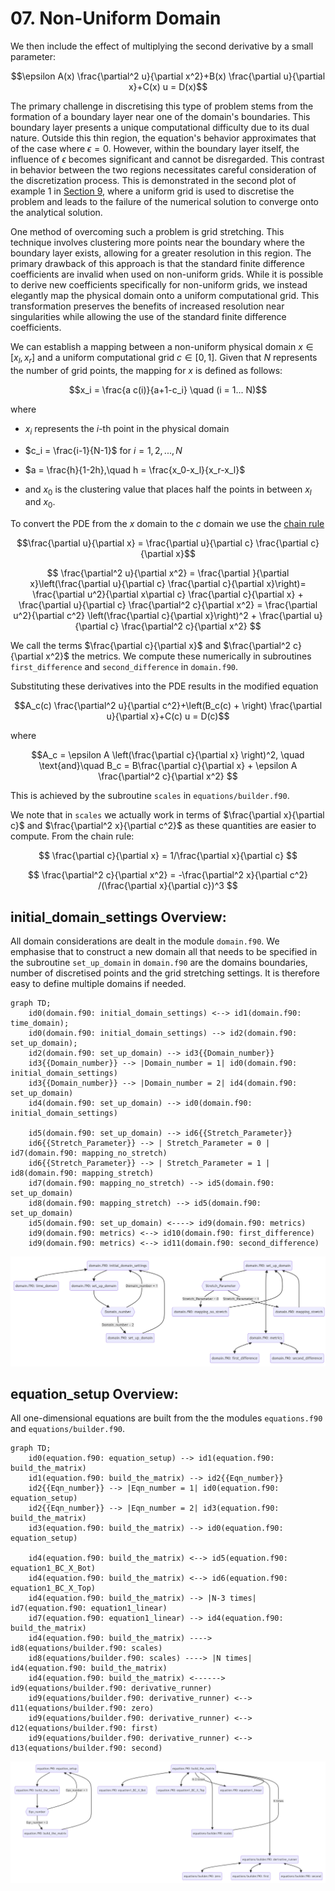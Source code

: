 # 07. Non-Uniform Domain
  We then include the effect of multiplying the second derivative by a small parameter:

  $$\epsilon A(x) \frac{\partial^2 u}{\partial x^2}+B(x) \frac{\partial u}{\partial x}+C(x) u  = D(x)$$

The primary challenge in discretising this type of problem stems from the formation of a boundary layer near one of the domain's boundaries. This boundary layer presents a unique computational difficulty due to its dual nature. Outside this thin region, the equation's behavior approximates that of the case where $\epsilon = 0$. However, within the boundary layer itself, the influence of $\epsilon$ becomes significant and cannot be disregarded. This contrast in behavior between the two regions necessitates careful consideration of the discretization process. This is demonstrated in the second plot of example 1 in [Section 9](09.example_equations.md), where a uniform grid is used to discretise the problem and leads to the failure of the numerical solution to converge onto the analytical solution.

One method of overcoming such a problem is grid stretching. This technique involves clustering more points near the boundary where the boundary layer exists, allowing for a greater resolution in this region. The primary drawback of this approach is that the standard finite difference coefficients are invalid when used on non-uniform grids. While it is possible to derive new coefficients specifically for non-uniform grids, we instead elegantly map the physical domain onto a uniform computational grid. This transformation preserves the benefits of increased resolution near singularities while allowing the use of the standard finite difference coefficients.

We can establish a mapping between a non-uniform physical domain $x \in [x_l, x_r]$ and a uniform computational grid $c \in [0, 1]$. Given that $N$ represents the number of grid points, the mapping for $x$ is defined as follows: 

$$x_i = \frac{a  c(i)}{a+1-c_i} \quad (i = 1... N)$$

where 
  
  * $x_i$ represents the $i$-th point in the physical domain
  
  * $c_i = \frac{i-1}{N-1}$ for $i = 1, 2, ..., N$
  
  * $a = \frac{h}{1-2h},\quad h = \frac{x_0-x_l}{x_r-x_l}$
  
  * and $x_0$ is the clustering value that places half the points in between $x_l$ and $x_0$.

To convert the PDE from the $x$ domain to the $c$ domain we use the [chain rule](https://en.wikipedia.org/wiki/Chain_rule)

$$\frac{\partial u}{\partial x} = \frac{\partial u}{\partial c} \frac{\partial c}{\partial x}$$

$$ \frac{\partial^2 u}{\partial x^2} = \frac{\partial }{\partial x}\left(\frac{\partial u}{\partial c} \frac{\partial c}{\partial x}\right)=  \frac{\partial u^2}{\partial x\partial c} \frac{\partial c}{\partial x} + \frac{\partial u}{\partial c} \frac{\partial^2 c}{\partial x^2} =  \frac{\partial u^2}{\partial c^2} \left(\frac{\partial c}{\partial x}\right)^2 + \frac{\partial u}{\partial c} \frac{\partial^2 c}{\partial x^2} $$

We call the terms $\frac{\partial c}{\partial x}$ and $\frac{\partial^2 c}{\partial x^2}$ the metrics. We compute these numerically in subroutines `first_difference` and `second_difference` in `domain.f90`. 

Substituting these derivatives into the PDE results in the modified equation

$$A_c(c) \frac{\partial^2 u}{\partial c^2}+\left(B_c(c) + \right) \frac{\partial u}{\partial x}+C(c) u  = D(c)$$

where 

$$A_c = \epsilon A \left(\frac{\partial c}{\partial x}  \right)^2, \quad \text{and}\quad B_c = B\frac{\partial c}{\partial x} + \epsilon A \frac{\partial^2 c}{\partial x^2} $$

This is achieved by the subroutine `scales` in `equations/builder.f90`. 


We note that in `scales` we actually work in terms of $\frac{\partial x}{\partial c}$ and $\frac{\partial^2 x}{\partial c^2}$ as these quantities are easier to compute. From the chain rule:

$$ \frac{\partial c}{\partial x} = 1/\frac{\partial x}{\partial c} $$

$$ \frac{\partial^2 c}{\partial x^2} = -\frac{\partial^2 x}{\partial c^2} /(\frac{\partial x}{\partial c})^3 $$

## initial_domain_settings Overview:

All domain considerations are dealt in the module `domain.f90`. We emphasise that to construct a new domain all that needs to be specified in the subroutine `set_up_domain` in `domain.f90` are the domains boundaries, number of discretised points and the grid stretching settings. It is therefore easy to define multiple domains if needed.  

```mermaid
graph TD;
    id0(domain.f90: initial_domain_settings) <--> id1(domain.f90: time_domain);
    id0(domain.f90: initial_domain_settings) --> id2(domain.f90: set_up_domain);
    id2(domain.f90: set_up_domain) --> id3{{Domain_number}}
    id3{{Domain_number}} --> |Domain_number = 1| id0(domain.f90: initial_domain_settings)
    id3{{Domain_number}} --> |Domain_number = 2| id4(domain.f90: set_up_domain)
    id4(domain.f90: set_up_domain) --> id0(domain.f90: initial_domain_settings)

    id5(domain.f90: set_up_domain) --> id6{{Stretch_Parameter}}
    id6{{Stretch_Parameter}} --> | Stretch_Parameter = 0 | id7(domain.f90: mapping_no_stretch)
    id6{{Stretch_Parameter}} --> | Stretch_Parameter = 1 | id8(domain.f90: mapping_stretch)
    id7(domain.f90: mapping_no_stretch) --> id5(domain.f90: set_up_domain)
    id8(domain.f90: mapping_stretch) --> id5(domain.f90: set_up_domain)
    id5(domain.f90: set_up_domain) <----> id9(domain.f90: metrics)
    id9(domain.f90: metrics) <--> id10(domain.f90: first_difference)
    id9(domain.f90: metrics) <--> id11(domain.f90: second_difference)
```

![Diagram showing function call structure of the functions which set up the initial domain.](assets/initial_domain_diagram.png)


## equation_setup Overview:

All one-dimensional equations are built from the the modules `equations.f90` and `equations/builder.f90`.

```mermaid
graph TD;
    id0(equation.f90: equation_setup) --> id1(equation.f90: build_the_matrix)
    id1(equation.f90: build_the_matrix) --> id2{{Eqn_number}}
    id2{{Eqn_number}} --> |Eqn_number = 1| id0(equation.f90: equation_setup)
    id2{{Eqn_number}} --> |Eqn_number = 2| id3(equation.f90: build_the_matrix)
    id3(equation.f90: build_the_matrix) --> id0(equation.f90: equation_setup) 

    id4(equation.f90: build_the_matrix) <--> id5(equation.f90: equation1_BC_X_Bot)
    id4(equation.f90: build_the_matrix) <--> id6(equation.f90: equation1_BC_X_Top)
    id4(equation.f90: build_the_matrix) --> |N-3 times| id7(equation.f90: equation1_linear)
    id7(equation.f90: equation1_linear) --> id4(equation.f90: build_the_matrix)
    id4(equation.f90: build_the_matrix) ----> id8(equations/builder.f90: scales)
    id8(equations/builder.f90: scales) ----> |N times| id4(equation.f90: build_the_matrix)
    id4(equation.f90: build_the_matrix) <------> id9(equations/builder.f90: derivative_runner)
    id9(equations/builder.f90: derivative_runner) <--> d11(equations/builder.f90: zero)
    id9(equations/builder.f90: derivative_runner) <--> d12(equations/builder.f90: first)
    id9(equations/builder.f90: derivative_runner) <--> d13(equations/builder.f90: second)
```

![Diagram showing function call structure of the functions which set up the equations.](assets/equation_setup_diagram.png)


